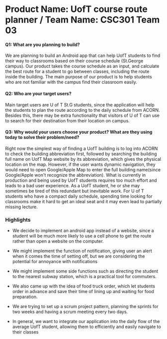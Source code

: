 # Product Name: UofT course route planner / Team Name: CSC301 Team 03

#### Q1: What are you planning to build?
We are planning to build an Android app that can help UofT students to find their way to classrooms based on their course schedule (St.George campus). Our product takes the course schedule as an input, and calculate the best route for a student to go between classes, including the route inside the building. The main purpose of our product is to help students who are not familiar with the campus find their classroom easily.

#### Q2: Who are your target users?
Main target users are U of T St.G students, since the application will help the students to plan the route according to the daily schedule from ACORN. Besides this, there may be extra functionality that visitors of U of T can use to search for their destination from their location on campus.

#### Q3: Why would your users choose your product? What are they using today to solve their problem/need?
Right now the simplest way of finding a UofT building is to log into ACORN to check the building abbreviation first, followed by searching the building full name on UofT Map website by its abbreviation, which gives the physical location on the map. However, if the user wants dynamic navigation, they would need to open Google/Apple Map to enter the full building name(since Google/Apple won't recognize the abbreviation). What is currently in production and being used by UofT students requires too much effort and leads to a bad user experience. As a UofT student, he or she may sometimes be tired of this redundant but inevitable work. For U of T students who have a compact daily schedule, spending time looking for classrooms make it hard to get an ideal seat and it may even lead to partially missing lecture. 

### Highlights

- We decide to implement an android app instead of a website, since a student will be much more likely to use a cell phone to get the route rather than open a website on the computer.

- We might implement the function of notification, giving user an alert when it comes the time of setting off, but we are considering the potential for annoyance with notifications

- We might implement some side functions such as directing the student to the nearest subway station, which is a practical tool for commuters.

- We also came up with the idea of food truck order, which let students order in advance and save their time of lining up and waiting for food preparation.

- We are trying to set up a scrum project pattern, planning the sprints for two weeks and having a scrum meeting every two days.

- In general, we want to integrate our application into the daily flow of the average UofT student, allowing them to efficiently and easily navigate to their classes


